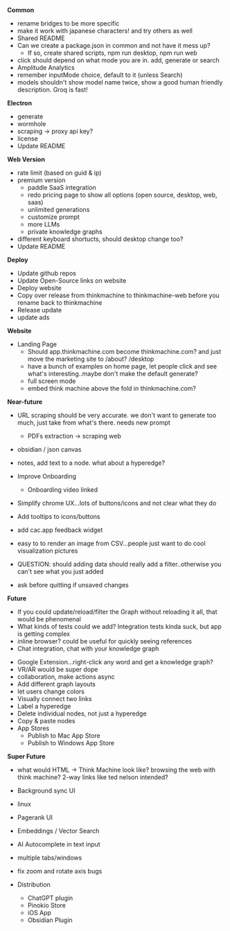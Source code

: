 **Common**

* rename bridges to be more specific
* make it work with japanese characters! and try others as well
* Shared README
* Can we create a package.json in common and not have it mess up?
  * If so, create shared scripts, npm run desktop, npm run web
* click should depend on what mode you are in. add, generate or search
* Amplitude Analytics
* remember inputMode choice, default to it (unless Search)
* models shouldn't show model name twice, show a good human friendly description. Groq is fast!



**Electron**

* generate
* wormhole
* scraping -> proxy api key?
* license
* Update README



**Web Version**

* rate limit (based on guid & ip)
* premium version
  - paddle SaaS integration
  - redo pricing page to show all options (open source, desktop, web, saas)
  - unlimited generations
  - customize prompt
  - more LLMs
  - private knowledge graphs
* different keyboard shortucts, should desktop change too?
* Update README



**Deploy**

* Update github repos
* Update Open-Source links on website
* Deploy website
* Copy over release from thinkmachine to thinkmachine-web before you rename back to thinkmachine
* Release update
* update ads



**Website**

 - Landing Page
   - Should app.thinkmachine.com become thinkmachine.com? and just move the marketing site to /about? /desktop
   - have a bunch of examples on home page, let people click and see what's interesting..maybe don't make the default generate?
    - full screen mode
    - embed think machine above the fold in thinkmachine.com?





**Near-future**

* URL scraping should be very accurate. we don't want to generate too much, just take from what's there. needs new prompt
  * PDFs extraction -> scraping web
* obsidian / json canvas
* notes, add text to a node. what about a hyperedge?
* Improve Onboarding
  * Onboarding video linked
* Simplify chrome UX...lots of buttons/icons and not clear what they do
* Add tooltips to icons/buttons
* add cac.app feedback widget
* easy to to render an image from CSV...people just want to do cool visualization pictures

* QUESTION: should adding data should really add a filter..otherwise you can't see what you just added
* ask before quitting if unsaved changes



**Future**

* If you could update/reload/filter the Graph without reloading it all, that would be phenomenal
* What kinds of tests could we add? Integration tests kinda suck, but app is getting complex
 * inline browser? could be useful for quickly seeing references
 * Chat integration, chat with your knowledge graph

- Google Extension...right-click any word and get a knowledge graph?
- VR/AR would be super dope
- collaboration, make actions async 
- Add different graph layouts
- let users change colors
- Visually connect two links
- Label a hyperedge
- Delete individual nodes, not just a hyperedge
- Copy & paste nodes
- App Stores
  - Publish to Mac App Store
  - Publish to Windows App Store



**Super Future**


- what would HTML -> Think Machine look like? browsing the web with think machine? 2-way links like ted nelson intended?

- Background sync UI
- linux
- Pagerank UI
- Embeddings / Vector Search
- AI Autocomplete in text input
- multiple tabs/windows
- fix zoom and rotate axis bugs
- Distribution
  - ChatGPT plugin
  - Pinokio Store
  - iOS App
  - Obsidian Plugin

